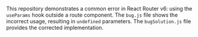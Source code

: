 This repository demonstrates a common error in React Router v6: using the `useParams` hook outside a route component. The `bug.js` file shows the incorrect usage, resulting in `undefined` parameters.  The `bugSolution.js` file provides the corrected implementation.